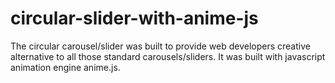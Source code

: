# circular-slider-with-anime-js
The circular carousel/slider was built to provide web developers creative alternative to all those standard carousels/sliders. It was built with javascript animation engine anime.js.
